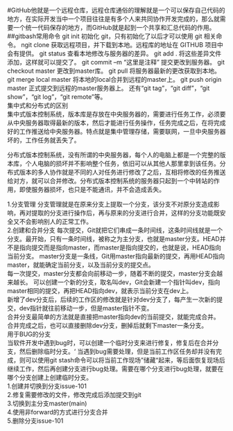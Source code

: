 #GitHub他就是一个远程仓库，远程仓库通俗的理解就是一个可以保存自己代码的地方，在实际开发当中一个项目往往是有多个人来共同协作开发完成的，那么就需要一个统一代码保存的地方，而GitHub就是起到一个共享和汇总代码的作用。  
##gitbash常用命令 git init 初始化 git，只有初始化了以后才可以使用 git 相关命令。 ngit clone 获取远程项目，并下载到本地。远程库的地址在 GITHUB 项目中会有提供。 git status 查看本地修改与服务器的差异。 git add . 将这些差异文件添加，这样就可以提交了。 git commit –m “这里是注释” 提交更改到服务器。 git checkout master 更改到master库。 git pull 将服务器最新的更改获取到本地。 git merge local master 将本地的local合并到远程的master上。 git push origin master 正式提交到远程的master服务器上。 还有“git tag”，“git diff”，“git show”，“git log”，“git remote”等。  
集中式和分布式的区别   
集中式版本控制系统，版本库是存放在中央服务器的，需要进行任务工作，必须要从中央服务器取得最新的版本，然后才能进行任务操作，任务完成之后，在将完成好的工作推送给中央服务器。特点就是集中管理存储，需要联网，一旦中央服务器坏的，工作任务就丢失了。  
 
分布式版本控制系统，没有所谓的中央服务器，每个人的电脑上都是一个完整的版本库，个人电脑的损坏并不影响整个任务，依旧可以从其他人那里拿到该任务。分布式版本的多人协作就是不同的人对任务进行修改了之后，互相将修改的任务推送给对方，就可以合并修改。分布式版本控制系统的服务器只起到一个中转站的作用，即使服务器损坏，也只是不能通讯，并不会造成丢失。 

1.分支管理 分支管理就是在原来分支上提取一个分支，该分支不对原分支造成影响，再对提取的分支进行操作后，再与原来的分支进行合并，这样的分支功能既安全又不会影响别人的正常工作。  
2.创建和合并分支  每次提交，Git就把它们串成一条时间线，这条时间线就是一个分支。最开始，只有一条时间线，被称之为主分支，也就是master分支。HEAD并不是指向提交而是指向master，而master是指向提交的，也就是说，HEAD指向当前分支。  master分支是一条线，Git用master指向最新的提交，再用HEAD指向master，就能确定当前分支，以及当前分支的提交点。  
每一次提交，master分支都会向前移动一步，随着不断的提交，master分支会越来越长。  可以创建一个新的分支，取名叫dev，Git会新建一个指针叫dev，指向master相同的提交，再把HEAD指向dev，就表示当前分支在dev上。  
新增了dev分支后，后续的工作区的修改就是针对dev分支了，每产生一次新的提交，dev指针就往前移动一步，但是master指针不变。  
合并分支最简单的方法就是直接把master指向dev的当前提交，就能完成合并。  合并完成之后，也可以直接删除dev分支，删掉后就剩下master一条分支。  
用于BUG的分支  
当软件开发中遇到bug时，可以创建一个临时分支来进行修复，修复后在合并分支，然后删除临时分支。‘ 当遇到bug需要处理，但是当前工作区任务却并没有完成，则可以使用git stash命令可以将当前工作现场”储藏“起来，等后面恢复现场后继续工作，然后再创建分支进行bug处理。需要在哪个分支进行bug处理，就要在哪个分支创建上创建临时分支。  
 1.创建并切换到分支issue-101  
 2.修复需要修改的文件，修改完成后添加提交到git  
 3.切换到主分支master(main)  
 4.使用非forward的方式进行分支合并  
 5.删除分支issue-101